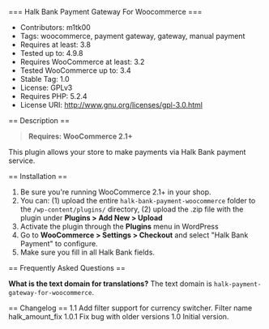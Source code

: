 === Halk Bank Payment Gateway For Woocommerce ===

- Contributors: m1tk00
- Tags: woocommerce, payment gateway, gateway, manual payment
- Requires at least: 3.8
- Tested up to: 4.9.8
- Requires WooCommerce at least: 3.2
- Tested WooCommerce up to: 3.4
- Stable Tag: 1.0
- License: GPLv3
- Requires PHP: 5.2.4
- License URI: http://www.gnu.org/licenses/gpl-3.0.html

== Description ==

> **Requires: WooCommerce 2.1+**

This plugin allows your store to make payments via Halk Bank payment service.

== Installation ==

1. Be sure you're running WooCommerce 2.1+ in your shop.
2. You can: (1) upload the entire `halk-bank-payment-woocommerce` folder to the `/wp-content/plugins/` directory, (2) upload the .zip file with the plugin under **Plugins &gt; Add New &gt; Upload**
3. Activate the plugin through the **Plugins** menu in WordPress
4. Go to **WooCommerce &gt; Settings &gt; Checkout** and select "Halk Bank Payment" to configure.
5. Make sure you fill in all Halk Bank fields.

== Frequently Asked Questions ==

**What is the text domain for translations?**
The text domain is `halk-payment-gateway-for-woocommerce`.

== Changelog ==
1.1 Add filter support for currency switcher. Filter name halk_amount_fix
1.0.1 Fix bug with older versions
1.0 Initial version.